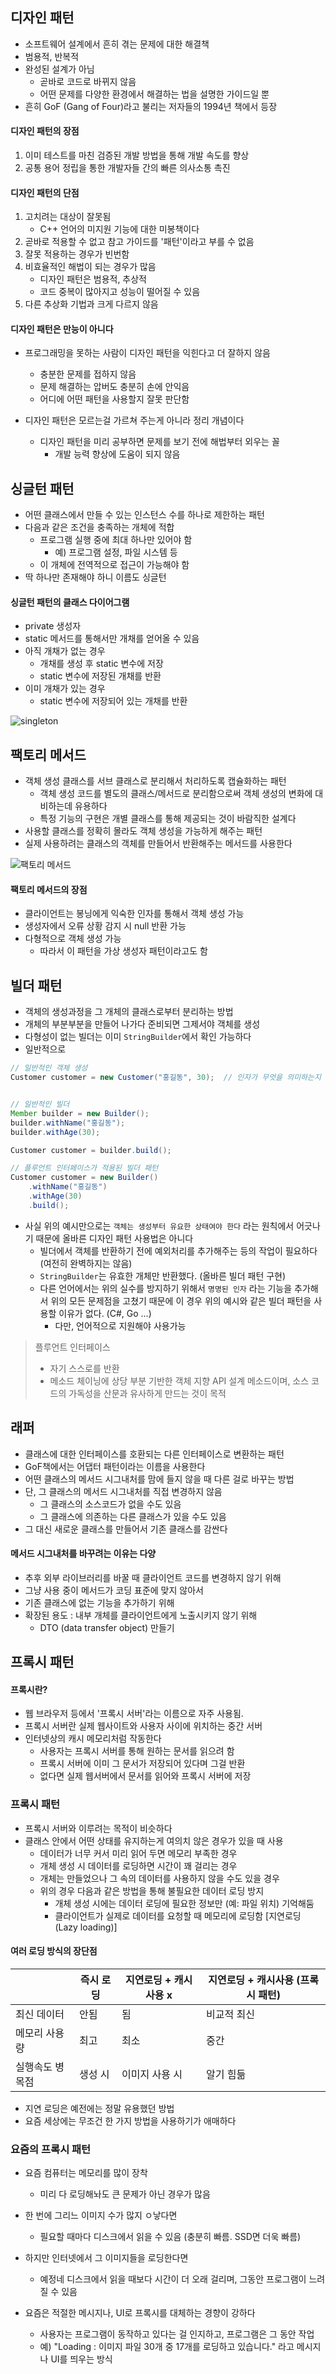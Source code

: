 ## 디자인 패턴

- 소프트웨어 설계에서 흔히 겪는 문제에 대한 해결책
- 범용적, 반복적
- 완성된 설계가 아님
  - 곧바로 코드로 바뀌지 않음
  - 어떤 문제를 다양한 환경에서 해결하는 법을 설명한 가이드일 뿐
- 흔히 GoF (Gang of Four)라고 불리는 저자들의 1994년 책에서 등장

#### 디자인 패턴의 장점

1. 이미 테스트를 마친 검증된 개발 방법을 통해 개발 속도를 향상
2. 공통 용어 정립을 통한 개발자들 간의 빠른 의사소통 촉진

#### 디자인 패턴의 단점

1. 고치려는 대상이 잘못됨
   - C++ 언어의 미지원 기능에 대한 미봉책이다
2. 곧바로 적용할 수 없고 참고 가이드를 '패턴'이라고 부를 수 없음
3. 잘못 적용하는 경우가 빈번함
4. 비효율적인 해법이 되는 경우가 많음
   - 디자인 패턴은 범용적, 추상적
   - 코드 중복이 많아지고 성능이 떨어질 수 있음
5. 다른 추상화 기법과 크게 다르지 않음

#### 디자인 패턴은 만능이 아니다

- 프로그래밍을 못하는 사람이 디자인 패턴을 익힌다고 더 잘하지 않음
  - 충분한 문제를 접하지 않음
  - 문제 해결하는 압버도 충분히 손에 안익음
  - 어디에 어떤 패턴을 사용할지 잘못 판단함

- 디자인 패턴은 모르는걸 가르쳐 주는게 아니라 정리 개념이다
  - 디자인 패턴을 미리 공부하면 문제를 보기 전에 해법부터 외우는 꼴
    - 개발 능력 향상에 도움이 되지 않음



## 싱글턴 패턴

- 어떤 클래스에서 만들 수 있는 인스턴스 수를 하나로 제한하는 패턴
- 다음과 같은 조건을 충족하는 개체에 적합
  - 프로그램 실행 중에 최대 하나만 있어야 함
    - 예) 프로그램 설정, 파일 시스템 등
  - 이 개체에 전역적으로 접근이 가능해야 함
- 딱 하나만 존재해야 하니 이름도 싱글턴

#### 싱글턴 패턴의 클래스 다이어그램

- private 생성자
- static 메서드를 통해서만 개채를 얻어올 수 있음
- 아직 개채가 없는 경우
  - 개채를 생성 후 static 변수에 저장
  - static 변수에 저장된 개채를 반환
- 이미 개채가 있는 경우
  - static 변수에 저장되어 있는 개채를 반환

![singleton](./images/05_2.png)



## 팩토리 메서드

- 객체 생성 클래스를 서브 클래스로 분리해서 처리하도록 캡슐화하는 패턴
  - 객체 생성 코드를 별도의 클래스/메서드로 분리함으로써 객체 생성의 변화에 대비하는데 유용하다
  - 특정 기능의 구현은 개별 클래스를 통해 제공되는 것이 바람직한 설계다
- 사용할 클래스를 정확히 몰라도 객체 생성을 가능하게 해주는 패턴
- 실제 사용하려는 클래스의 객체를 만들어서 반환해주는 메서드를 사용한다

![팩토리 메서드](./images/09_1.png)

#### 팩토리 메서드의 장점

- 클라이언트는 봉닝에게 익숙한 인자를 통해서 객체 생성 가능
- 생성자에서 오류 상황 감지 시 null 반환 가능
- 다형적으로 객체 생성 가능
  - 따라서 이 패턴을 가상 생성자 패턴이라고도 함





## 빌더 패턴

- 객체의 생성과정을 그 개체의 클래스로부터 분리하는 방법
- 개체의 부분부분을 만들어 나가다 준비되면 그제서야 객체를 생성
- 다형성이 없는 빌더는 이미 `StringBuilder`에서 확인 가능하다
- 일반적으로 

```java
// 일반적인 객체 생성
Customer customer = new Customer("홍길동", 30);  // 인자가 무엇을 의미하는지 정확히 알기 어렵다


// 일반적인 빌더 
Member builder = new Builder();
builder.withName("홍길동");
builder.withAge(30);

Customer customer = builder.build();

// 플루언트 인터페이스가 적용된 빌더 패턴
Customer customer = new Builder()
    .withName("홍길동")
    .withAge(30)
    .build();
```

- 사실 위의 예시만으로는 `객체는 생성부터 유요한 상태여야 한다` 라는 원칙에서 어긋나기 때문에 올바른 디자인 패턴 사용법은 아니다
  - 빌더에서 객체를 반환하기 전에 예외처리를 추가해주는 등의 작업이 필요하다 (여전히 완벽하지는 않음)
  - `StringBuilder`는 유효한 개체만 반환했다. (올바른 빌더 패턴 구현)
  - 다른 언어에서는 위의 실수를 방지하기 위해서 `명명된 인자` 라는 기능을 추가해서 위의 모든 문제점을 고쳤기 때문에 이 경우 위의 예시와 같은 빌더 패턴을 사용할 이유가 없다. (C#, Go ...)
    - 다만, 언어적으로 지원해야 사용가능

> 플루언트 인터페이스
>
> - 자기 스스로를 반환
> - 메소드 체이닝에 상당 부분 기반한 객체 지향 API 설계 메소드이며, 소스 코드의 가독성을 산문과 유사하게 만드는 것이 목적



## 래퍼

- 클래스에 대한 인터페이스를 호환되는 다른 인터페이스로 변환하는 패턴
- GoF책에서는 어댑터 패턴이라는 이름을 사용한다
- 어떤 클래스의 메서드 시그내처를 맘에 들지 않을 때 다른 걸로 바꾸는 방법
- 단, 그 클래스의 메서드 시그내처를 직접 변경하지 않음
  - 그 클래스의 소스코드가 없을 수도 있음
  - 그 클래스에 의존하는 다른 클래스가 있을 수도 있음
- 그 대신 새로운 클래스를 만들어서 기존 클래스를 감싼다



#### 메서드 시그내처를 바꾸려는 이유는 다양

- 추후 외부 라이브러리를 바꿀 때 클라이언트 코드를 변경하지 않기 위해
- 그냥 사용 중이 메서드가 코딩 표준에 맞지 않아서
- 기존 클래스에 없는 기능을 추가하기 위해
- 확장된 용도 : 내부 개체를 클라이언트에게 노출시키지 않기 위해
  - DTO (data transfer object) 만들기



## 프록시 패턴

#### 프록시란?

- 웹 브라우저 등에서 '프록시 서버'라는 이름으로 자주 사용됨.
- 프록시 서버란 실제 웹사이트와 사용자 사이에 위치하는 중간 서버
- 인터넷상의 캐시 메모리처럼 작동한다
  - 사용자는 프록시 서버를 통해 원하는 문서를 읽으려 함
  - 프록시 서버에 이미 그 문서가 저장되어 있다며 그걸 반환
  - 없다면 실제 웹서버에서 문서를 읽어와 프록시 서버에 저장

### 프록시 패턴

- 프록시 서버와 이루려는 목적이 비슷하다
- 클래스 안에서 어떤 상태를 유지하는게 여의치 않은 경우가 있을 때 사용
  - 데이터가 너무 커서 미리 읽어 두면 메모리 부족한 경우
  - 개체 생성 시 데이터를 로딩하면 시간이 꽤 걸리는 경우
  - 개체는 만들었으나 그 속의 데이터를 사용하지 않을 수도 있을 경우
  - 위의 경우 다음과 같은 방법을 통해 불필요한 데이터 로딩 방지
    - 개체 생성 시에는 데이터 로딩에 필요한 정보만 (예: 파일 위치) 기억해둠
    - 클라이언트가 실제로 데이터를 요청할 때 메모리에 로딩함 [지연로딩 (Lazy loading)]



#### 여러 로딩 방식의 장단점

|                 | 즉시 로딩 | 지연로딩 + 캐시사용 x | 지연로딩 + 캐시사용 (프록시 패턴) |
| --------------- | --------- | --------------------- | --------------------------------- |
| 최신 데이터     | 안됨      | 됨                    | 비교적 최신                       |
| 메모리 사용량   | 최고      | 최소                  | 중간                              |
| 실행속도 병목점 | 생성 시   | 이미지 사용 시        | 알기 힘듦                         |

- 지연 로딩은 예전에는 정말 유용했던 방법
- 요즘 세상에는 무조건 한 가지 방법을 사용하기가 애매하다



### 요즘의 프록시 패턴

- 요즘 컴퓨터는 메모리를 많이 장착
  - 미리 다 로딩해놔도 큰 문제가 아닌 경우가 많음
- 한 번에 그리느 이미지 수가 많지 ㅇ낳다면
  - 필요할 때마다 디스크에서 읽을 수 있음 (충분히 빠름. SSD면 더욱 빠름)
- 하지만 인터넷에서 그 이미지들을 로딩한다면
  - 예정네 디스크에서 읽을 때보다 시간이 더 오래 걸리며, 그동안 프로그램이 느려질 수 있음

- 요즘은 적절한 메시지나, UI로 프록시를 대체하는 경향이 강하다
  - 사용자는 프로그램이 동작하고 있다는 걸 인지하고, 프로그램은 그 동안 작업
  - 예) "Loading : 이미지 파일 30개 중 17개를 로딩하고 있습니다." 라고 메시지나 UI를 띄우는 방식